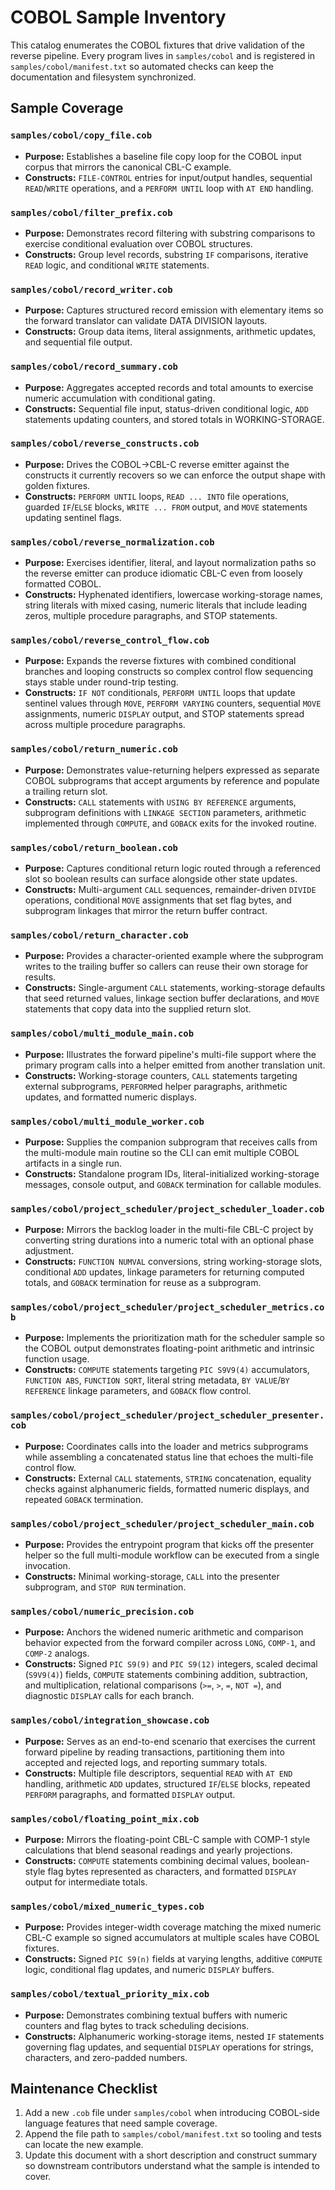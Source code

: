 # COBOL Sample Inventory

This catalog enumerates the COBOL fixtures that drive validation of the reverse pipeline. Every program lives in
`samples/cobol` and is registered in `samples/cobol/manifest.txt` so automated checks can keep the documentation and
filesystem synchronized.

## Sample Coverage

### `samples/cobol/copy_file.cob`
- **Purpose:** Establishes a baseline file copy loop for the COBOL input corpus that mirrors the canonical CBL-C example.
- **Constructs:** `FILE-CONTROL` entries for input/output handles, sequential `READ`/`WRITE` operations, and a `PERFORM UNTIL`
  loop with `AT END` handling.

### `samples/cobol/filter_prefix.cob`
- **Purpose:** Demonstrates record filtering with substring comparisons to exercise conditional evaluation over COBOL
  structures.
- **Constructs:** Group level records, substring `IF` comparisons, iterative `READ` logic, and conditional `WRITE`
  statements.

### `samples/cobol/record_writer.cob`
- **Purpose:** Captures structured record emission with elementary items so the forward translator can validate DATA DIVISION
  layouts.
- **Constructs:** Group data items, literal assignments, arithmetic updates, and sequential file output.

### `samples/cobol/record_summary.cob`
- **Purpose:** Aggregates accepted records and total amounts to exercise numeric accumulation with conditional gating.
- **Constructs:** Sequential file input, status-driven conditional logic, `ADD` statements updating counters, and stored totals
  in WORKING-STORAGE.

### `samples/cobol/reverse_constructs.cob`
- **Purpose:** Drives the COBOL→CBL-C reverse emitter against the constructs it currently recovers so we can enforce the output
  shape with golden fixtures.
- **Constructs:** `PERFORM UNTIL` loops, `READ ... INTO` file operations, guarded `IF`/`ELSE` blocks, `WRITE ... FROM` output,
  and `MOVE` statements updating sentinel flags.

### `samples/cobol/reverse_normalization.cob`
- **Purpose:** Exercises identifier, literal, and layout normalization paths so the reverse emitter can produce idiomatic CBL-C
  even from loosely formatted COBOL.
- **Constructs:** Hyphenated identifiers, lowercase working-storage names, string literals with mixed casing, numeric literals
  that include leading zeros, multiple procedure paragraphs, and STOP statements.

### `samples/cobol/reverse_control_flow.cob`
- **Purpose:** Expands the reverse fixtures with combined conditional branches and looping constructs so complex control flow
  sequencing stays stable under round-trip testing.
- **Constructs:** `IF NOT` conditionals, `PERFORM UNTIL` loops that update sentinel values through `MOVE`, `PERFORM VARYING`
  counters, sequential `MOVE` assignments, numeric `DISPLAY` output, and STOP statements spread across multiple procedure
  paragraphs.

### `samples/cobol/return_numeric.cob`
- **Purpose:** Demonstrates value-returning helpers expressed as separate COBOL subprograms that accept arguments by reference
  and populate a trailing return slot.
- **Constructs:** `CALL` statements with `USING BY REFERENCE` arguments, subprogram definitions with `LINKAGE SECTION`
  parameters, arithmetic implemented through `COMPUTE`, and `GOBACK` exits for the invoked routine.

### `samples/cobol/return_boolean.cob`
- **Purpose:** Captures conditional return logic routed through a referenced slot so boolean results can surface alongside other
  state updates.
- **Constructs:** Multi-argument `CALL` sequences, remainder-driven `DIVIDE` operations, conditional `MOVE` assignments that set
  flag bytes, and subprogram linkages that mirror the return buffer contract.

### `samples/cobol/return_character.cob`
- **Purpose:** Provides a character-oriented example where the subprogram writes to the trailing buffer so callers can reuse
  their own storage for results.
- **Constructs:** Single-argument `CALL` statements, working-storage defaults that seed returned values, linkage section buffer
  declarations, and `MOVE` statements that copy data into the supplied return slot.

### `samples/cobol/multi_module_main.cob`
- **Purpose:** Illustrates the forward pipeline's multi-file support where the primary program calls into a helper emitted from another translation unit.
- **Constructs:** Working-storage counters, `CALL` statements targeting external subprograms, `PERFORM`ed helper paragraphs, arithmetic updates, and formatted numeric displays.

### `samples/cobol/multi_module_worker.cob`
- **Purpose:** Supplies the companion subprogram that receives calls from the multi-module main routine so the CLI can emit multiple COBOL artifacts in a single run.
- **Constructs:** Standalone program IDs, literal-initialized working-storage messages, console output, and `GOBACK` termination for callable modules.

### `samples/cobol/project_scheduler/project_scheduler_loader.cob`
- **Purpose:** Mirrors the backlog loader in the multi-file CBL-C project by converting string durations into a numeric total with an optional phase adjustment.
- **Constructs:** `FUNCTION NUMVAL` conversions, string working-storage slots, conditional `ADD` updates, linkage parameters for returning computed totals, and `GOBACK` termination for reuse as a subprogram.

### `samples/cobol/project_scheduler/project_scheduler_metrics.cob`
- **Purpose:** Implements the prioritization math for the scheduler sample so the COBOL output demonstrates floating-point arithmetic and intrinsic function usage.
- **Constructs:** `COMPUTE` statements targeting `PIC S9V9(4)` accumulators, `FUNCTION ABS`, `FUNCTION SQRT`, literal string metadata, `BY VALUE`/`BY REFERENCE` linkage parameters, and `GOBACK` flow control.

### `samples/cobol/project_scheduler/project_scheduler_presenter.cob`
- **Purpose:** Coordinates calls into the loader and metrics subprograms while assembling a concatenated status line that echoes the multi-file control flow.
- **Constructs:** External `CALL` statements, `STRING` concatenation, equality checks against alphanumeric fields, formatted numeric displays, and repeated `GOBACK` termination.

### `samples/cobol/project_scheduler/project_scheduler_main.cob`
- **Purpose:** Provides the entrypoint program that kicks off the presenter helper so the full multi-module workflow can be executed from a single invocation.
- **Constructs:** Minimal working-storage, `CALL` into the presenter subprogram, and `STOP RUN` termination.

### `samples/cobol/numeric_precision.cob`
- **Purpose:** Anchors the widened numeric arithmetic and comparison behavior expected from the forward compiler across `LONG`, `COMP-1`, and `COMP-2` analogs.
- **Constructs:** Signed `PIC S9(9)` and `PIC S9(12)` integers, scaled decimal (`S9V9(4)`) fields, `COMPUTE` statements combining addition, subtraction, and multiplication, relational comparisons (`>=`, `>`, `=`, `NOT =`), and diagnostic `DISPLAY` calls for each branch.

### `samples/cobol/integration_showcase.cob`
- **Purpose:** Serves as an end-to-end scenario that exercises the current forward pipeline by reading transactions, partitioning them into accepted and rejected logs, and reporting summary totals.
- **Constructs:** Multiple file descriptors, sequential `READ` with `AT END` handling, arithmetic `ADD` updates, structured `IF`/`ELSE` blocks, repeated `PERFORM` paragraphs, and formatted `DISPLAY` output.


### `samples/cobol/floating_point_mix.cob`
- **Purpose:** Mirrors the floating-point CBL-C sample with COMP-1 style calculations that blend seasonal readings and yearly projections.
- **Constructs:** `COMPUTE` statements combining decimal values, boolean-style flag bytes represented as characters, and formatted `DISPLAY` output for intermediate totals.

### `samples/cobol/mixed_numeric_types.cob`
- **Purpose:** Provides integer-width coverage matching the mixed numeric CBL-C example so signed accumulators at multiple scales have COBOL fixtures.
- **Constructs:** Signed `PIC S9(n)` fields at varying lengths, additive `COMPUTE` logic, conditional flag updates, and numeric `DISPLAY` buffers.

### `samples/cobol/textual_priority_mix.cob`
- **Purpose:** Demonstrates combining textual buffers with numeric counters and flag bytes to track scheduling decisions.
- **Constructs:** Alphanumeric working-storage items, nested `IF` statements governing flag updates, and sequential `DISPLAY` operations for strings, characters, and zero-padded numbers.

## Maintenance Checklist

1. Add a new `.cob` file under `samples/cobol` when introducing COBOL-side language features that need sample coverage.
2. Append the file path to `samples/cobol/manifest.txt` so tooling and tests can locate the new example.
3. Update this document with a short description and construct summary so downstream contributors understand what the sample is
   intended to cover.
